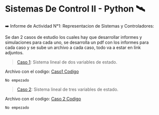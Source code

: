 # Sistemas De Control II - Python :artificial_satellite:
 
 :arrow_right: Informe de Actividad N°1: Representacion de Sistemas y  Controladores:

   Se dan 2 casos de estudio los cuales hay que desarrollar informes y simulaciones para cada uno, se 
   desarrolla un pdf con los informes para cada caso y se sube un archivo a cada caso, todo va a estar 
   en link adjuntos.

   > [Caso 1]( https://docs.google.com/document/d/1KZYYT7esHmJAt3pkEX0mvPm0SGv5gl7VoEHAGjFdfi0/edit?usp=sharing): Sistema lineal de dos variables de estado.
 
   Archivo con el codigo: [Caso1 Codigo ](Actividad_1_Caso_1.ipynb)
   
    No empezado
        
   > [Caso 2]( https://docs.google.com/document/d/1llY7UVRW3fGKIITUCpEvVFjhMJ9Z-2U0c10c8aaSM_8/edit?usp=sharing): Sistema lineal de tres variables de estado.
      
   Archivo con el codigo: [Caso 2 Codigo]((Actividad_1_Caso_2.ipynb))
   
    No empezado
        
